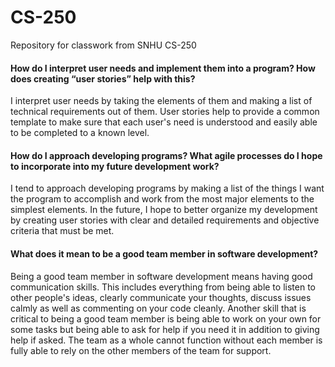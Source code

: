 # CS-250
Repository for classwork from SNHU CS-250

#### How do I interpret user needs and implement them into a program? How does creating “user stories” help with this?
I interpret user needs by taking the elements of them and making a list of technical requirements out of them. User stories help to provide a common template to make sure that each user's need is understood and easily able to be completed to a known level. 

#### How do I approach developing programs? What agile processes do I hope to incorporate into my future development work?
I tend to approach developing programs by making a list of the things I want the program to accomplish and work from the most major elements to the simplest elements. In the future, I hope to better organize my development by creating user stories with clear and detailed requirements and objective criteria that must be met. 

#### What does it mean to be a good team member in software development?

Being a good team member in software development means having good communication skills. This includes everything from being able to listen to other people's ideas, clearly communicate your thoughts, discuss issues calmly as well as commenting on your code cleanly. Another skill that is critical to being a good team member is being able to work on your own for some tasks but being able to ask for help if you need it in addition to giving help if asked. The team as a whole cannot function without each member is fully able to rely on the other members of the team for support. 
